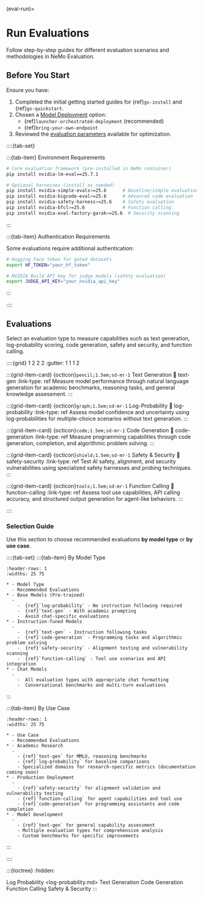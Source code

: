 (eval-run)=

# Run Evaluations

Follow step-by-step guides for different evaluation scenarios and methodologies in NeMo Evaluation.

## Before You Start

Ensure you have:

1. Completed the initial getting started guides for {ref}`gs-install` and {ref}`gs-quickstart`.
2. Chosen a [Model Deployment](deployment-overview) option:
   - {ref}`launcher-orchestrated-deployment` (recommended)
   - {ref}`bring-your-own-endpoint`
3. Reviewed the [evaluation parameters](eval-parameters) available for optimization.

::::{tab-set}

:::{tab-item} Environment Requirements

```bash
# Core evaluation framework (pre-installed in NeMo container)
pip install nvidia-lm-eval==25.7.1

# Optional harnesses (install as needed)
pip install nvidia-simple-evals>=25.6      # Baseline/simple evaluations
pip install nvidia-bigcode-eval>=25.6      # Advanced code evaluation  
pip install nvidia-safety-harness>=25.6    # Safety evaluation
pip install nvidia-bfcl>=25.6              # Function calling
pip install nvidia-eval-factory-garak>=25.6  # Security scanning
```

:::

:::{tab-item} Authentication Requirements

Some evaluations require additional authentication:

```bash
# Hugging Face token for gated datasets
export HF_TOKEN="your_hf_token"

# NVIDIA Build API key for judge models (safety evaluation)
export JUDGE_API_KEY="your_nvidia_api_key"
```

:::

::::

## Evaluations

Select an evaluation type to measure capabilities such as text generation, log-probability scoring, code generation, safety and security, and function calling.

::::{grid} 1 2 2 2
:gutter: 1 1 1 2

:::{grid-item-card} {octicon}`pencil;1.5em;sd-mr-1` Text Generation
:link: text-gen
:link-type: ref
Measure model performance through natural language generation for academic benchmarks, reasoning tasks, and general knowledge assessment.
:::

:::{grid-item-card} {octicon}`graph;1.5em;sd-mr-1` Log-Probability
:link: log-probability
:link-type: ref
Assess model confidence and uncertainty using log-probabilities for multiple-choice scenarios without text generation.
:::

:::{grid-item-card} {octicon}`code;1.5em;sd-mr-1` Code Generation
:link: code-generation
:link-type: ref
Measure programming capabilities through code generation, completion, and algorithmic problem solving.
:::

:::{grid-item-card} {octicon}`shield;1.5em;sd-mr-1` Safety & Security
:link: safety-security
:link-type: ref
Test AI safety, alignment, and security vulnerabilities using specialized safety harnesses and probing techniques.
:::

:::{grid-item-card} {octicon}`tools;1.5em;sd-mr-1` Function Calling
:link: function-calling
:link-type: ref
Assess tool use capabilities, API calling accuracy, and structured output generation for agent-like behaviors.
:::

::::

### Selection Guide

Use this section to choose recommended evaluations **by model type** or **by use case**.

::::{tab-set}
:::{tab-item} By Model Type

```{list-table}
:header-rows: 1
:widths: 25 75

* - Model Type
  - Recommended Evaluations
* - Base Models (Pre-trained)
  -
    -  {ref}`log-probability` - No instruction following required
    -  {ref}`text-gen` - With academic prompting
    -  Avoid chat-specific evaluations
* - Instruction-Tuned Models
  -
    -  {ref}`text-gen` - Instruction following tasks
    -  {ref}`code-generation` - Programming tasks and algorithmic problem solving
    -  {ref}`safety-security` - Alignment testing and vulnerability scanning
    -  {ref}`function-calling` - Tool use scenarios and API integration
* - Chat Models
  -
    -  All evaluation types with appropriate chat formatting
    -  Conversational benchmarks and multi-turn evaluations
```

:::

:::{tab-item} By Use Case

```{list-table}
:header-rows: 1
:widths: 25 75

* - Use Case
  - Recommended Evaluations
* - Academic Research
  -
    - {ref}`text-gen` for MMLU, reasoning benchmarks
    - {ref}`log-probability` for baseline comparisons
    - Specialized domains for research-specific metrics (documentation coming soon)
* - Production Deployment
  -
    - {ref}`safety-security` for alignment validation and vulnerability testing
    - {ref}`function-calling` for agent capabilities and tool use
    - {ref}`code-generation` for programming assistants and code completion
* - Model Development
  -
    - {ref}`text-gen` for general capability assessment
    - Multiple evaluation types for comprehensive analysis
    - Custom benchmarks for specific improvements
```

:::

::::

:::{toctree}
:hidden:

Log Probability <log-probability.md>
Text Generation <text-gen>
Code Generation <code-generation>
Function Calling <function-calling>
Safety & Security <safety-security>
:::
